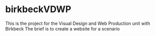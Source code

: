# birkbeckVDWP

This is the project for the Visual Design and Web Production unit with Birkbeck
The brief is to create a website for a scenario
